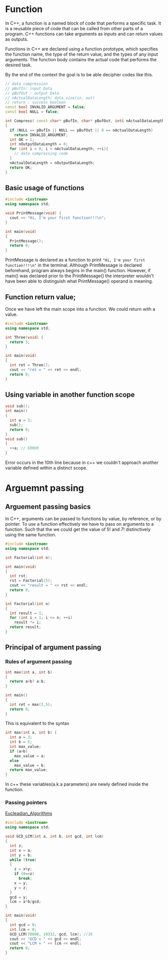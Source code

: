 # Function
In C++, a function is a named block of code that performs a specific task. It is a reusable piece of code that can be called from other parts of a program. C++ functions can take arguments as inputs and can return values as outputs.

Functions in C++ are declared using a function prototype, which specifies the function name, the type of the return value, and the types of any input arguments. The function body contains the actual code that performs the desired task.

By the end of the context the goal is to be able decipher codes like this.
```cpp
// data compression
// pBufIn: input Data
// pBufOut : output Data
// nActualDataLength: data_size(in, out)
// return : success boolean
const bool INVALID_ARGUMENT = false;
const bool NULL = false;

int Compress( const char* pBufIn, char* pBufOut, int& nActualDataLength)
{
  if (NULL == pBufIn || NULL == pBufOut || 0 == nActualDataLength)
    return INVALID_ARGUMENT;
  int OK = 1;
  int nOutputDataLength = 0;
  for (int i = 0; i < nActualDataLength; ++i){
    // data compressing code
  }
  nActualDataLength = nOutputDataLength;
  return OK;
}
```

## Basic usage of functions
```cpp
#include <iostream>
using namespace std;

void PrintMessage(void) {
  cout << "Hi, I'm your first function!!!\n";
}

int main(void)
{
  PrintMessage();
  return 0;
}
```
PrintMessage is declared as a function to print ```"Hi, I'm your first function!!!\n"``` in the terminal.
Although PrintMessage is declared beforehand, program always begins in the main() function.
However, if main() was declared prior to the PrintMessage() the interpreter wouldn't have been able to distinguish what PrintMessage() operand is meaning.

## Function return value;
Once we have left the main scope into a function. We could return with a value.
```cpp
#include <iostream>
using namespace std;

int Three(void) {
  return 3;
}

int main(void)
{
  int ret = Three();
  cout << "ret = " << ret << endl;
  return 0;
}
```

## Using variable in another function scope
```cpp
void sub();
int main()
{
  int a = 3;
  sub();
  return 0;
}
void sub()
{
  ++a; // ERROR
}
```
Error occurs in the 10th line because in c++ we couldn't approach another variable defined within a distinct scope.

# Arguemnt passing
## Arguement passing basics
In C++, arguments can be passed to functions by value, by reference, or by pointer.
To use a function effectively we have to pass on arguments to a function.
Such that the we could get the value of 5! and 7! distinctively using the same function.
```cpp
#include <iostream>
using namespace std;

int Factorial(int n);

int main(void)
{
  int rst;
  rst = Factorial(5);
  cout << "result = " << rst << endl;
  return 0;
}

int Factorial(int n)
{
  int result = 1;
  for (int i = 1; i <= n; ++i)
    result *= i;
  return result;
}
```

## Principal of argument passing
### Rules of argument passing
```cpp
int max(int a, int b)
{
  return a>b? a:b;
}

int main()
{
  int ret = max(3,5);
  return 0;
}
```
This is equivalent to the syntax
```cpp
int max(int a, int b) {
  int a = 3;
  int b = 5;
  int max_value;
  if (a>b)
    max_value = a;
  else
    max_value = b;
  return max_value;
}
```
In c++ these variables(a.k.a parameters) are newly defined inside the function.

### Passing pointers
[Eucleadian_Algorithms](/docs/euclidian_algorithms.md/)
```cpp
#include <iostream>
using namespace std;

void GCD_LCM(int a, int b, int gcd, int lcm)
{
  int z;
  int x = a;
  int y = b;
  while (true)
  {
    z = x%y;
    if (0==z)
      break;
    x = y;
    y = z;
  }
  gcd = y;
  lcm = a*b/gcd;
}

int main(void)
{
  int gcd = 0;
  int lcm = 0;
  GCD_LCM(78696, 19332, gcd, lcm); //36
  cout << "GCD = " << gcd << endl;
  cout << "LCM = " << lcm << endl;
  return 0;
}
```